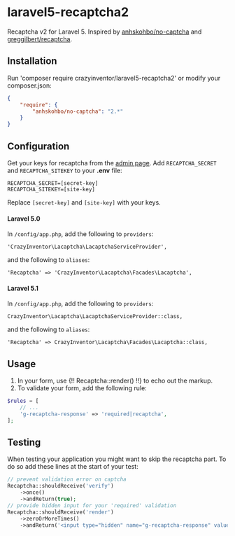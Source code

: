 # laravel5-recaptcha2

Recaptcha v2 for Laravel 5. Inspired by [anhskohbo/no-captcha](https://github.com/anhskohbo/no-captcha) and [greggilbert/recaptcha](https://github.com/greggilbert/recaptcha).

## Installation

Run 'composer require crazyinventor/laravel5-recaptcha2' or modify your composer.json:
```json
{
    "require": {
        "anhskohbo/no-captcha": "2.*"
    }
}
```

## Configuration

Get your keys for recaptcha from the [admin page](https://www.google.com/recaptcha/admin#list). Add `RECAPTCHA_SECRET` and `RECAPTCHA_SITEKEY` to your **.env** file:
```
RECAPTCHA_SECRET=[secret-key]
RECAPTCHA_SITEKEY=[site-key]
```
Replace `[secret-key]` and `[site-key]` with your keys.

#### Laravel 5.0

In `/config/app.php`, add the following to `providers`:
```
'CrazyInventor\Lacaptcha\LacaptchaServiceProvider',
```
and the following to `aliases`:
```
'Recaptcha' => 'CrazyInventor\Lacaptcha\Facades\Lacaptcha',
```

#### Laravel 5.1

In `/config/app.php`, add the following to `providers`:
```
CrazyInventor\Lacaptcha\LacaptchaServiceProvider::class,
```
and the following to `aliases`:
```
'Recaptcha' => CrazyInventor\Lacaptcha\Facades\Lacaptcha::class,
```

## Usage

1. In your form, use {!! Recaptcha::render() !!} to echo out the markup.
2. To validate your form, add the following rule:
```php
$rules = [
    // ...
    'g-recaptcha-response' => 'required|recaptcha',
];
```

## Testing

When testing your application you might want to skip the recaptcha part. To do so add these lines at the start of your test:
```php
// prevent validation error on captcha
Recaptcha::shouldReceive('verify')
    ->once()
    ->andReturn(true);
// provide hidden input for your 'required' validation
Recaptcha::shouldReceive('render')
    ->zeroOrMoreTimes()
    ->andReturn('<input type="hidden" name="g-recaptcha-response" value="1" />');
```
